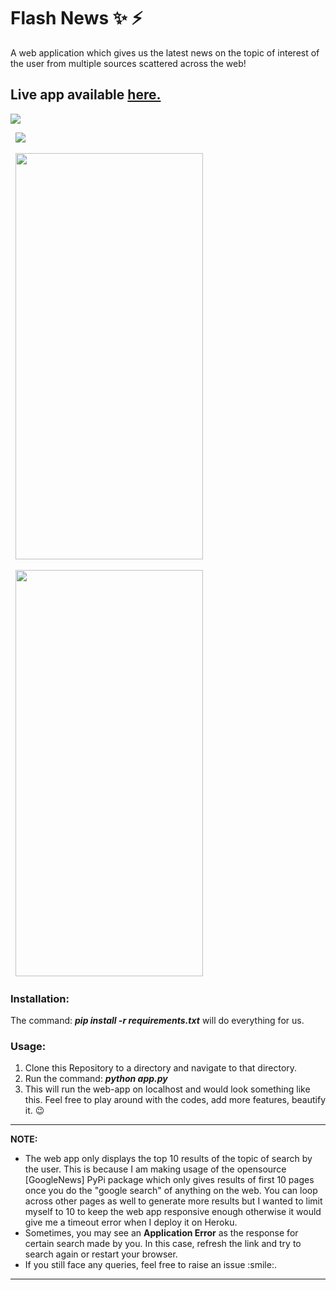 # Flash News ✨ ⚡️
A web application which gives us the latest news on the topic of interest of the user from multiple sources scattered across the web! 
## Live app available [here.](https://flash-news-python.herokuapp.com)
<kbd>
<img src="https://user-images.githubusercontent.com/29462447/92984723-e8d37f00-f4c9-11ea-9fee-374cd70f4d88.png" data-canonical-src="https://user-images.githubusercontent.com/29462447/92984723-e8d37f00-f4c9-11ea-9fee-374cd70f4d88.png"/> 
</kbd>

&nbsp;
<kbd>
<img src="https://user-images.githubusercontent.com/29462447/92984721-e709bb80-f4c9-11ea-9298-60fe5475bc77.png" data-canonical-src="https://user-images.githubusercontent.com/29462447/92984721-e709bb80-f4c9-11ea-9298-60fe5475bc77.png"/> 
</kbd>

&nbsp;
<kbd>
<img src="https://user-images.githubusercontent.com/29462447/92984400-7c578080-f4c7-11ea-996d-70a052ad29e8.jpg" data-canonical-src="https://user-images.githubusercontent.com/29462447/92984400-7c578080-f4c7-11ea-996d-70a052ad29e8.jpg" width="300" height="650" />
</kbd>

&nbsp;
<kbd>
<img src="https://user-images.githubusercontent.com/29462447/92984929-c7739280-f4cb-11ea-84aa-3f5ea24aeb99.jpg" data-canonical-src="https://user-images.githubusercontent.com/29462447/92984929-c7739280-f4cb-11ea-84aa-3f5ea24aeb99.jpg" width="300" height="650" />
</kbd>


### Installation:
The command: ***pip install -r requirements.txt*** will do everything for us.

### Usage:
1. Clone this Repository to a directory and navigate to that directory.
2. Run the command: ***python app.py***
3. This will run the web-app on localhost and would look something like this. Feel free to play around with the codes, add more features, beautify it. :wink:

<hr>
<b>NOTE:</b>
<ul>
<li>The web app only displays the top 10 results of the topic of search by the user. This is because I am making usage of the opensource [GoogleNews] PyPi package which only 
 gives results of first 10 pages once you do the "google search" of anything on the web. You can loop across other pages as well to generate more results but I wanted to limit myself to 10 to keep the web app responsive enough otherwise it would give me a timeout error when I deploy it on Heroku.</li>
<li>Sometimes, you may see an <b>Application Error</b> as the response for certain search made by you. In this case, refresh the link and try to search again or restart your browser.</li>
<li>If you still face any queries, feel free to raise an issue :smile:.</li>
</ul>
<hr>
